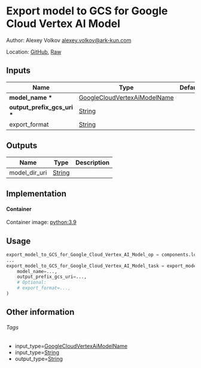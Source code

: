 <!-- BEGIN_GENERATED_CONTENT -->
# Export model to GCS for Google Cloud Vertex AI Model

Author: Alexey Volkov <alexey.volkov@ark-kun.com>

Location: [GitHub](https://github.com/Ark-kun/pipeline_components/blob/master/components/google-cloud/Vertex_AI/Models/Export/to_GCS/component.yaml), [Raw](https://raw.githubusercontent.com/Ark-kun/pipeline_components/master/components/google-cloud/Vertex_AI/Models/Export/to_GCS/component.yaml)

## Inputs

|Name|Type|Default|Description|
|-|-|-|-|
|**model_name** **\***|[GoogleCloudVertexAiModelName]|||
|**output_prefix_gcs_uri** **\***|[String]|||
|export_format|[String]|||

## Outputs

|Name|Type|Description|
|-|-|-|
|model_dir_uri|[String]||

## Implementation

#### Container

Container image: [python:3.9](https://hub.docker.com/r/_/python)

## Usage

```python
export_model_to_GCS_for_Google_Cloud_Vertex_AI_Model_op = components.load_component_from_url("https://raw.githubusercontent.com/Ark-kun/pipeline_components/master/components/google-cloud/Vertex_AI/Models/Export/to_GCS/component.yaml")
...
export_model_to_GCS_for_Google_Cloud_Vertex_AI_Model_task = export_model_to_GCS_for_Google_Cloud_Vertex_AI_Model_op(
    model_name=...,
    output_prefix_gcs_uri=...,
    # Optional:
    # export_format=...,
)
```

## Other information

###### Tags

* input_type=[GoogleCloudVertexAiModelName]
* input_type=[String]
* output_type=[String]

[GoogleCloudVertexAiModelName]: https://github.com/Ark-kun/pipeline_components/tree/master/types/GoogleCloudVertexAiModelName
[String]: https://github.com/Ark-kun/pipeline_components/tree/master/types/String
<!-- END_GENERATED_CONTENT -->
